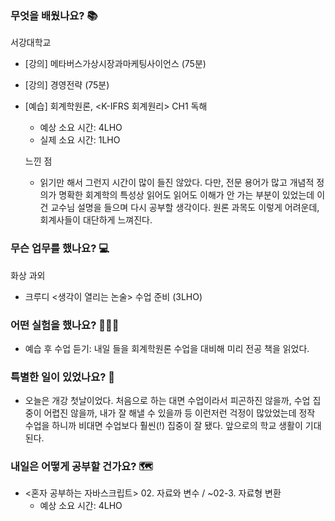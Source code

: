 ### 무엇을 배웠나요? 📚
서강대학교
- [강의] 메타버스가상시장과마케팅사이언스 (75분)
- [강의] 경영전략 (75분)
- [예습] 회계학원론, <K-IFRS 회계원리> CH1 독해
    - 예상 소요 시간: 4LHO
    - 실제 소요 시간: 1LHO

    느낀 점
    - 읽기만 해서 그런지 시간이 많이 들진 않았다. 다만, 전문 용어가 많고 개념적 정의가 명확한 회계학의 특성상 읽어도 읽어도 이해가 안 가는 부분이 있었는데 이건 교수님 설명을 들으며 다시 공부할 생각이다. 원론 과목도 이렇게 어려운데, 회계사들이 대단하게 느껴진다.

### 무슨 업무를 했나요? 💻
화상 과외
- 크루디 <생각이 열리는 논술> 수업 준비 (3LHO)

### 어떤 실험을 했나요? 👩🏻‍🔬
- 예습 후 수업 듣기: 내일 들을 회계학원론 수업을 대비해 미리 전공 책을 읽었다.

### 특별한 일이 있었나요? 🧳
- 오늘은 개강 첫날이었다. 처음으로 하는 대면 수업이라서 피곤하진 않을까, 수업 집중이 어렵진 않을까, 내가 잘 해낼 수 있을까 등 이런저런 걱정이 많았었는데 정작 수업을 하니까 비대면 수업보다 훨씬(!) 집중이 잘 됐다. 앞으로의 학교 생활이 기대된다.

### 내일은 어떻게 공부할 건가요? 🗺
- <혼자 공부하는 자바스크립트> 02. 자료와 변수 / ~02-3. 자료형 변환
    - 예상 소요 시간: 4LHO